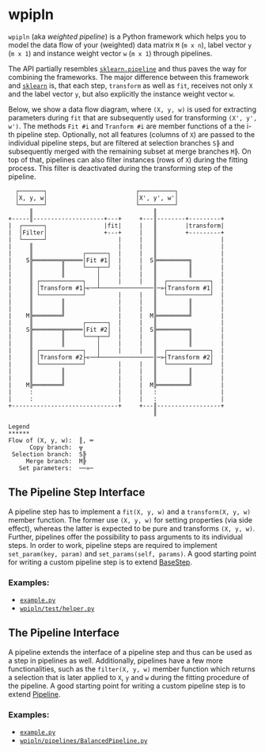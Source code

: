 # wpipln

`wpipln` (aka *weighted pipeline*) is a Python framework which helps you to model the data flow of your (weighted) data matrix `M` (`m x n`), label vector `y` (`m x 1`) and instance weight vector `w` (`m x 1`) through pipelines.

The API partially resembles [`sklearn.pipeline`](https://scikit-learn.org/stable/modules/generated/sklearn.pipeline.Pipeline.html) and thus paves the way for combining the frameworks.
The major difference between this framework and [`sklearn`](https://scikit-learn.org/stable/index.html) is, that each step, `transform` as well as `fit`, receives not only `X` and the label vector `y`, but also explicitly the instance weight vector `w`.

Below, we show a data flow diagram, where `(X, y, w)` is used for extracting parameters during `fit` that are subsequently used for transforming `(X', y', w')`. The methods `Fit #i` and `Tranform #i` are member functions of a the i-th pipeline step. Optionally, not all features (columns of `X`) are passed to the individual pipeline steps, but are filtered at selection branches `S╠` and subsequently merged with the remaining subset at merge branches `M╠`.
On top of that, pipelines can also filter instances (rows of `X`) during the fitting process. This filter is deactivated during the transforming step of the pipeline.
```
  ┌───────┐                         ┌──────────┐
  │X, y, w│                         │X', y', w'│          
  └───────┘                         └──────────┘
      ║                                  ║
+-----║--------------------+---+     +---║--------+---------+
|  ┌──────┐                |fit|     |   ║        |transform|
|  │Filter│                +---+     |   ║        +---------+
|  └──────┘                    |     |   ║                  |                 
|     ║                        |     |   ║                  |
|     ║              ┌──────┐  |     |   ║                  |
|    S╠════════╦═════│Fit #1│  |     |  S╠═════════╗        |
|     ║        ║     └───┬──┘  |     |   ║         ║        |
|     ║        ║         │     |     |   ║         ║        |
|     ║ ┌────────────┐   │     |     |   ║  ┌────────────┐  |
|     ║ │Transform #1├«──┴───────────────║─»┤Transform #1│  |
|     ║ └────────────┘         |     |   ║  └────────────┘  |
|     ║        ║               |     |   ║         ║        |
|     ║        ║               |     |   ║         ║        |
|    M╠════════╝               |     |  M╠═════════╝        |
|     ║              ┌──────┐  |     |   ║                  |
|    S╠════════╦═════│Fit #2│  |     |  S╠═════════╗        |
|     ║        ║     └───┬──┘  |     |   ║         ║        |
|     ║        ║         │     |     |   ║         ║        |
|     ║ ┌────────────┐   │     |     |   ║  ┌────────────┐  |
|     ║ │Transform #2├«──┴───────────────║─»┤Transform #2│  |
|     ║ └────────────┘         |     |   ║  └────────────┘  |
|     ║        ║               |     |   ║         ║        |
|     ║        ║               |     |   ║         ║        |
|    M╠════════╝               |     |  M╠═════════╝        |
|     :                        |     |   :                  |
|     :                        |     |   :                  |
+------------------------------+     +---║------------------+
                                         ║

Legend
******
Flow of (X, y, w):  ║, ═  
      Copy branch:  ╦
 Selection branch:  S╠
     Merge branch:  M╠
   Set parameters:  ──»─
```

## The Pipeline Step Interface

A pipeline step has to implement a `fit(X, y, w)` and a `transform(X, y, w)` member function. The former use `(X, y, w)` for setting properties (via side effect), whereas the latter is expected to be pure and transforms `(X, y, w)`. Further, pipelines offer the possibility to pass arguments to its individual steps. In order to work, pipeline steps are required to implement ` set_param(key, param)` and `set_params(self, params)`.
A good starting point for writing a custom pipeline step is to extend [BaseStep](wpipln/steps/BaseStep.py).

### Examples:
 - [`example.py`](example.py)
 - [`wpipln/test/helper.py`](wpipln/test/helper.py)


## The Pipeline Interface

A pipeline extends the interface of a pipeline step and thus can be used as a step in pipelines as well. Additionally, pipelines have a few more functionalities, such as the `filter(X, y, w)` member function which returns a selection that is later applied to `X`, `y` and `w` during the fitting procedure of the pipeline.
A good starting point for writing a custom pipeline step is to extend [Pipeline](wpipln/pipelines/Pipeline.py).

### Examples:
 - [`example.py`](example.py)
 - [`wpipln/pipelines/BalancedPipeline.py`](wpipln/pipelines/BalancedPipeline.py)